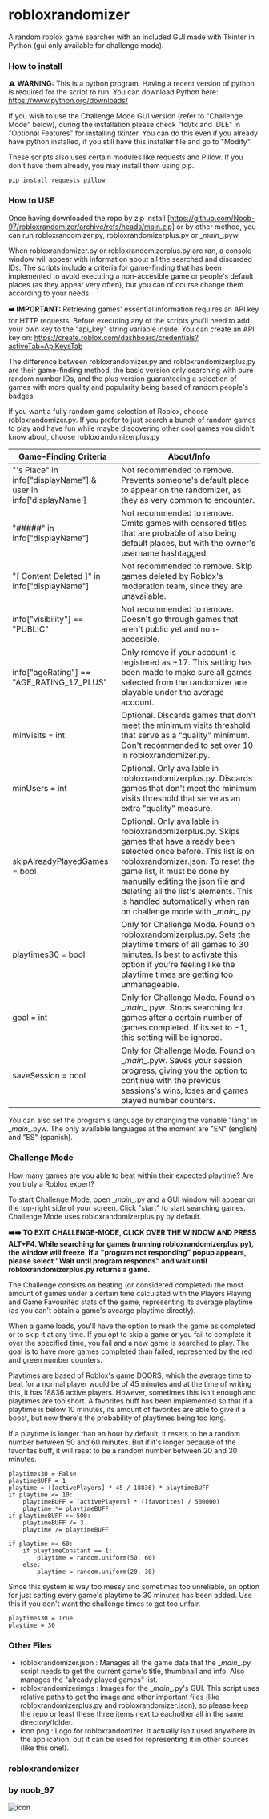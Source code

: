 # robloxrandomizer
A random roblox game searcher with an included GUI made with Tkinter in Python (gui only available for challenge mode).

### How to install
**⚠️ WARNING:** This is a python program. Having a recent version of python is required for the script to run. You can download Python here: https://www.python.org/downloads/

If you wish to use the Challenge Mode GUI version (refer to "Challenge Mode" below), during the installation please check "tcl/tk and IDLE" in "Optional Features" for installing tkinter. You can do this even if you already have python installed, if you still have this installer file and go to "Modify".

These scripts also uses certain modules like requests and Pillow. If you don't have them already, you may install them using pip.
```
pip install requests pillow
```
### How to USE
Once having downloaded the repo by zip install [https://github.com/Noob-97/robloxrandomizer/archive/refs/heads/main.zip] or by other method, you can run robloxrandomizer.py, robloxrandomizerplus.py or \__main__\.pyw

When robloxrandomizer.py or robloxrandomizerplus.py are ran, a console window will appear with information about all the searched and discarded IDs. The scripts include a criteria for game-finding that has been implemented to avoid executing a non-accesible game or people's default places (as they appear very often), but you can of course change them according to your needs.

**➡️ IMPORTANT:** Retrieving games' essential information requires an API key for HTTP requests. Before executing any of the scripts you'll need to add your own key to the "api_key" string variable inside. You can create an API key on: https://create.roblox.com/dashboard/credentials?activeTab=ApiKeysTab

The difference between robloxrandomizer.py and robloxrandomizerplus.py are their game-finding method, the basic version only searching with pure random number IDs, and the plus version guaranteeing a selection of games with more quality and popularity being based of random people's badges.

If you want a fully random game selection of Roblox, choose robloxrandomizer.py.
If you prefer to just search a bunch of random games to play and have fun while maybe discovering other cool games you didn't know about, choose robloxrandomizerplus.py

| Game-Finding Criteria                 | About/Info                                                                                                                    |
| ------------------------------------- | ----------------------------------------------------------------------------------------------------------------------------- |
| "'s Place" in info["displayName"] & user in info['displayName']    | Not recommended to remove. Prevents someone's default place to appear on the randomizer, as they as very common to encounter. |
| "#####" in info["displayName"]                  | Not recommended to remove. Omits games with censored titles that are probable of also being default places, but with the owner's username hashtagged.
| "[ Content Deleted ]" in info["displayName"]    | Not recommended to remove. Skip games deleted by Roblox's moderation team, since they are unavailable.                        |
| info["visibility"] == "PUBLIC"        | Not recommended to remove. Doesn't go through games that aren't public yet and non-accesible.                                 |
| info["ageRating"] == "AGE_RATING_17_PLUS"     | Only remove if your account is registered as +17. This setting has been made to make sure all games selected from the randomizer are playable under the average account. |
| minVisits = int                       | Optional. Discards games that don't meet the minimum visits threshold that serve as a "quality" minimum. Don't recommended to set over 10 in robloxrandomizer.py. |
| minUsers = int                       | Optional. Only available in robloxrandomizerplus.py. Discards games that don't meet the minimum visits threshold that serve as an extra "quality" measure. |
| skipAlreadyPlayedGames = bool       | Optional. Only available in robloxrandomizerplus.py. Skips games that have already been selected once before. This list is on robloxrandomizer.json. To reset the game list, it must be done by manually editing the json file and deleting all the list's elements. This is handled automatically when ran on challenge mode with \__main__\.py |
| playtimes30 = bool       | Only for Challenge Mode. Found on robloxrandomizerplus.py. Sets the playtime timers of all games to 30 minutes. Is best to activate this option if you're feeling like the playtime times are getting too unmanageable. |
| goal = int       | Only for Challenge Mode. Found on \__main__\.pyw. Stops searching for games after a certain number of games completed. If its set to -1, this setting will be ignored. |
| saveSession = bool       | Only for Challenge Mode. Found on \__main__\.pyw. Saves your session progress, giving you the option to continue with the previous sessions's wins, loses and games played number counters. |

You can also set the program's language by changing the variable "lang" in \__main__\.pyw. The only available languages at the moment are "EN" (english) and "ES" (spanish).

### Challenge Mode
How many games are you able to beat within their expected playtime? Are you truly a Roblox expert?

To start Challenge Mode, open \__main__\.py and a GUI window will appear on the top-right side of your screen. Click "start" to start searching games. Challenge Mode uses robloxrandomizerplus.py by default. 

__➡️➡️ TO EXIT CHALLENGE-MODE, CLICK OVER THE WINDOW AND PRESS ALT+F4. While searching for games (running robloxrandomizerplus.py), the window will freeze. If a "program not responding" popup appears, please select "Wait until program responds" and wait until robloxrandomizerplus.py returns a game.__

The Challenge consists on beating (or considered completed) the most amount of games under a certain time calculated with the Players Playing and Game Favourited stats of the game, representing its average playtime (as you can't obtain a game's avearge playtime directly). 

When a game loads, you'll have the option to mark the game as completed or to skip it at any time. If you opt to skip a game or you fail to complete it over the specified time, you fail and a new game is searched to play. The goal is to have more games completed than failed, represented by the red and green number counters.

Playtimes are based of Roblox's game DOORS, which the average time to beat for a normal player would be of 45 minutes and at the time of writing this, it has 18836 active players. However, sometimes this isn't enough and playtimes are too short. A favorites buff has been implemented so that if a playtime is below 10 minutes, its amount of favorites are able to give it a boost, but now there's the probability of playtimes being too long.

If a playtime is longer than an hour by default, it resets to be a random number between 50 and 60 minutes.
But if it's longer because of the favorites buff, it will reset to be a random number between 20 and 30 minutes.

```
playtimes30 = False
playtimeBUFF = 1
playtime = ([activePlayers] * 45 / 18836) * playtimeBUFF
if playtime <= 10:
    playtimeBUFF = [activePlayers] * ([favorites] / 500000)
    playtime *= playtimeBUFF
if playtimeBUFF >= 500:
    playtimeBUFF /= 3
    playtime /= playtimeBUFF

if playtime >= 60:
    if playtimeConstant == 1:
        playtime = random.uniform(50, 60)
    else:
        playtime = random.uniform(20, 30)
```

Since this system is way too messy and sometimes too unreliable, an option for just setting every game's playtime to 30 minutes has been added. Use this if you don't want the challenge times to get too unfair.
```
playtimes30 = True
playtime = 30
```

### Other Files
- robloxrandomizer.json : Manages all the game data that the \__main__\.py script needs to get the current game's title, thumbnail and info. Also manages the "already played games" list.
- robloxrandomizerimgs : Images for the \__main__\.py's GUI. This script uses relative paths to get the image and other important files (like robloxrandomizerplus.py and robloxrandomizer.json), so please keep the repo or least these three items next to eachother all in the same directory/folder.
- icon.png : Logo for robloxrandomizer. It actually isn't used anywhere in the application, but it can be used for representing it in other sources (like this one!).

### robloxrandomizer
### by noob_97
![icon](https://github.com/user-attachments/assets/b4c0fdce-f31b-446d-a3d9-b4a81f135b80)

